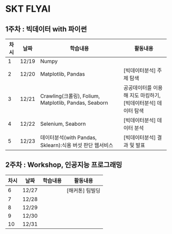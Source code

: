 # SKT FLYAI

## 1주차 : 빅데이터 with 파이썬
|차시|날짜|학습내용|활동내용|
|---|---|---|---|
|1|12/19|Numpy||
|2|12/20|Matplotlib, Pandas|[빅데이터분석] 주제 탐색| 
|3|12/21|Crawling(크롤링), Folium, Matplotlib, Pandas, Seaborn|공공데이터를 이용해 지도 마킹하기, <br> [빅데이터분석] 데이터 탐색|
|4|12/22|Selenium, Seaborn|[빅데이터분석] 데이터 분석|
|5|12/23|데이터분석(with Pandas, Sklearn):식용 버섯 판단 웹서비스|[빅데이터분석] 결과 및 발표|


## 2주차 : Workshop, 인공지능 프로그래밍
|차시|날짜|학습내용|활동내용|
|---|---|---|---|
|6|12/27||[해커톤] 팀빌딩|
|7|12/28|||
|8|12/29|||
|9|12/30|||
|10|12/31|||
